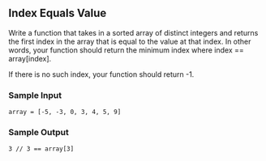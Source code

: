
## Index Equals Value

Write a function that takes in a sorted array of distinct integers and returns
the first index in the array that is equal to the value at that index. In
other words, your function should return the minimum index where
index == array[index].

If there is no such index, your function should return -1.

### Sample Input
```
array = [-5, -3, 0, 3, 4, 5, 9]
```

### Sample Output
```
3 // 3 == array[3]
```

